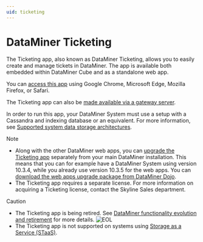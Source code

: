 ```yaml
---
uid: ticketing
---
```


# DataMiner Ticketing

The Ticketing app, also known as DataMiner Ticketing, allows you to easily create and manage tickets in DataMiner. The app is available both embedded within DataMiner Cube and as a standalone web app.

You can [access this app](xref:Accessing_the_Ticketing_app) using Google Chrome, Microsoft Edge, Mozilla Firefox, or Safari.

The Ticketing app can also be [made available via a gateway server](xref:Dashboard_Gateway_installation).

In order to run this app, your DataMiner System must use a setup with a Cassandra and indexing database or an equivalent. For more information, see [Supported system data storage architectures](xref:Supported_system_data_storage_architectures).

> [!NOTE]
>
> - Along with the other DataMiner web apps, you can [upgrade the Ticketing app](xref:Upgrading_Downgrading_Webapps) separately from your main DataMiner installation. This means that you can for example have a DataMiner System using version 10.3.4, while you already use version 10.3.5 for the web apps. You can [download the web apps upgrade package from DataMiner Dojo](https://community.dataminer.services/downloads/).
> - The Ticketing app requires a separate license. For more information on acquiring a Ticketing license, contact the Skyline Sales department.

> [!CAUTION]
>
> - The Ticketing app is being retired. See [DataMiner functionality evolution and retirement](xref:Software_support_life_cycles) for more details. ![EOL](~/user-guide/images/EOL_Duo.png)
> - The Ticketing app is not supported on systems using [Storage as a Service (STaaS)](xref:STaaS).
